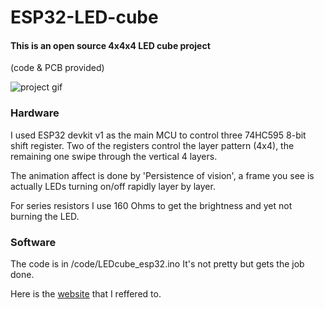 # ESP32-LED-cube

#### This is an open source 4x4x4 LED cube project

(code &amp; PCB provided)

![project gif](LED_cube.gif)

### Hardware

I used ESP32 devkit v1 as the main MCU to control three 74HC595 8-bit shift register. Two of the registers control the layer pattern (4x4), the remaining one swipe through the vertical 4 layers.

The animation affect is done by 'Persistence of vision', a frame you see is actually LEDs turning on/off rapidly layer by layer.

For series resistors I use 160 Ohms to get the brightness and yet not burning the LED.

### Software

The code is in /code/LEDcube_esp32.ino
It's not pretty but gets the job done.

Here is the [website](https://www.instructables.com/Led-Cube-8x8x8/) that I reffered to.

